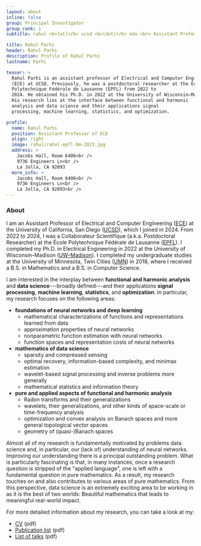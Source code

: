 ```yaml
---
layout: about
inline: false
group: Principal Investigator
group_rank: 1
subtitle: rahul <b>[at]</b> ucsd <b>[dot]</b> edu <br> Assistant Professor of <a href="https://www.ece.ucsd.edu/">ECE<a> at <a href="https://ucsd.edu/">UCSD</a>

title: Rahul Parhi
header: Rahul Parhi
description: Profile of Rahul Parhi
lastname: Parhi

teaser: >
  Rahul Parhi is an assistant professor of Electrical and Computer Engineering
  (ECE) at UCSD. Previously, he was a postdoctoral researcher at the École
  Polytechnique Fédérale de Lausanne (EPFL) from 2022 to
  2024. He obtained his Ph.D. in 2022 at the University of Wisconsin–Madison.
  His research lies at the interface between functional and harmonic
  analysis and data science and their applications signal
  processing, machine learning, statistics, and optimization.

profile:
  name: Rahul Parhi
  position: Assistant Professor of ECE
  align: right
  image: rahul/rahul-epfl-bm-2023.jpg
  address: >
    Jacobs Hall, Room 6406<br />
    9736 Engineers Ln<br />
    La Jolla, CA 92093
  more_info: >
    Jacobs Hall, Room 6406<br />
    9736 Engineers Ln<br />
    La Jolla, CA 92093<br />
---
```


### About

I am an Assistant Professor of Electrical and Computer Engineering
([ECE](https://www.ece.ucsd.edu/)) at the University of California, San Diego
([UCSD](https://ucsd.edu/)), which I joined in 2024. From 2022 to 2024, I was a
Collaborateur Scientifique (a.k.a. Postdoctoral Researcher) at the École
Polytechnique Fédérale de Lausanne ([EPFL](https://www.epfl.ch/en/)). I
completed my Ph.D. in Electrical Engineering in 2022 at the University of
Wisconsin&ndash;Madison ([UW&ndash;Madison](https://www.wisc.edu/)). I completed
my undergraduate studies at the University of Minnesota, Twin Cities
([UMN](https://twin-cities.umn.edu/)) in 2018, where I received a B.S. in
Mathematics and a B.S. in Computer Science.

I am interested in the interplay between **functional and harmonic analysis**
and **data science**---broadly defined---and their applications **signal
processing**, **machine learning**, **statistics**, and **optimization**. In
particular, my research focuses on the following areas:

- **foundations of neural networks and deep learning**
  - mathematical characterizations of functions and representations learned from
    data
  - approximation properties of neural networks
  - nonparametric function estimation with neural networks
  - function spaces and representation costs of neural networks
- **mathematics of data science**
  - sparsity and compressed sensing
  - optimal recovery, information-based complexity, and minimax estimation
  - wavelet-based signal processing and inverse problems more generally
  - mathematical statistics and information theory
- **pure and applied aspects of functional and harmonic analysis**
  - Radon transforms and their generalizations
  - wavelets, their generalizations, and other kinds of space-scale or
    time-frequency analysis
  - optimization and convex analysis on Banach spaces and more general
    topological vector spaces
  - geometry of (quasi-)Banach spaces

Almost all of my research is fundamentally motivated by problems data science
and, in particular, our (lack of) understanding of neural networks. Improving
our understanding there is a principal outstanding problem. What is particularly
fascinating is that, in many instances, once a research question is stripped of
the "applied language", one is left with a fundamental question in pure
mathematics. As a result, my research touches on and also contributes to various
areas of pure mathematics. From this perspective, data science is an extremely
exciting area to be working in as it is the best of two worlds: Beautiful
mathematics that leads to meaningful real-world impact.

For more detailed information about my research, you can take a look at my:

- [CV](/files/rahulparhi-cv.pdf) (pdf)
- [Publication list](/files/rahulparhi-pubs.pdf) (pdf)
- [List of talks](/files/rahulparhi-talks.pdf) (pdf)
